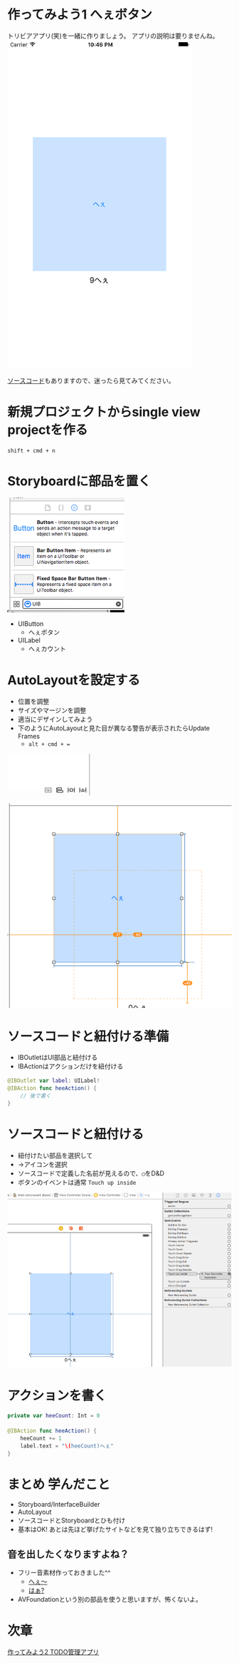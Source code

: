 # 作ってみよう1 へぇボタン

トリビアアプリ(笑)を一緒に作りましょう。
アプリの説明は要りませんね。
![](https://github.com/kaibadash/ios_tutorial/blob/master/img/hee.png?raw=true)

[ソースコード](https://github.com/kaibadash/ios_tutorial/tree/master/Trivia)もありますので、迷ったら見てみてください。

# 新規プロジェクトからsingle view projectを作る
`shift + cmd + n`

# Storyboardに部品を置く
![](https://github.com/kaibadash/ios_tutorial/blob/master/img/add_button.png?raw=true)
- UIButton
  - へぇボタン
- UILabel
  - へぇカウント

# AutoLayoutを設定する
- 位置を調整
- サイズやマージンを調整
- 適当にデザインしてみよう
- 下のようにAutoLayoutと見た目が異なる警告が表示されたらUpdate Frames
  - `alt + cmd + =`

![](https://github.com/kaibadash/ios_tutorial/blob/master/img/autolayout.png?raw=true)

![](https://github.com/kaibadash/ios_tutorial/blob/master/img/autolayout_update.png?raw=true)


# ソースコードと紐付ける準備
- IBOutletはUI部品と紐付ける
- IBActionはアクションだけを紐付ける

```Swift
@IBOutlet var label: UILabel!
@IBAction func heeAction() {
    // 後で書く
}
```

# ソースコードと紐付ける
- 紐付けたい部品を選択して
- →アイコンを選択
- ソースコードで定義した名前が見えるので、`◯`をD&D
- ボタンのイベントは通常 `Touch up inside`

![](https://github.com/kaibadash/ios_tutorial/blob/master/img/binding_ib.png?raw=true)

# アクションを書く

```swift
private var heeCount: Int = 0

@IBAction func heeAction() {
    heeCount += 1
    label.text = "\(heeCount)へぇ"
}
```

# まとめ 学んだこと
- Storyboard/InterfaceBuilder
- AutoLayout
- ソースコードとStoryboardとひも付け
- 基本はOK! あとは先ほど挙げたサイトなどを見て独り立ちできるはず!

## 音を出したくなりますよね？
- フリー音素材作っておきました^^
  - [へぇ〜](https://github.com/kaibadash/ios_tutorial/blob/master/img/hee.wav)
  - [はぁ?](https://github.com/kaibadash/ios_tutorial/blob/master/img/haa.wav)
- AVFoundationという別の部品を使うと思いますが、怖くないよ。

# 次章
[作ってみよう2 TODO管理アプリ](ios_tuto3_todo.md)
